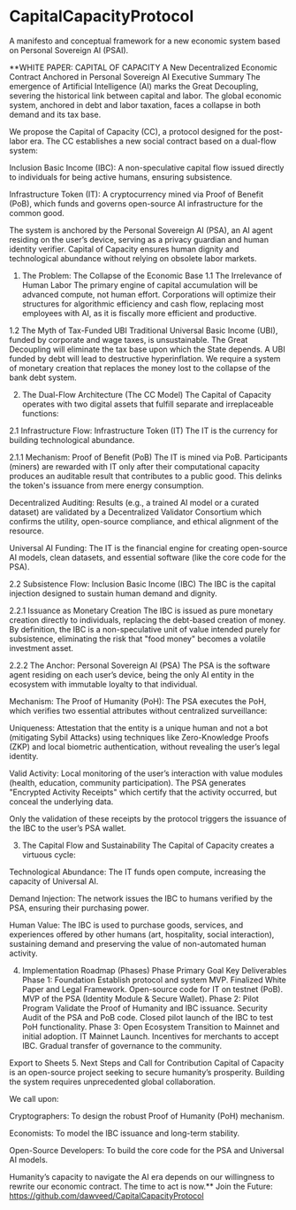 # CapitalCapacityProtocol
A manifesto and conceptual framework for a new economic system based on Personal Sovereign AI (PSAI).

**WHITE PAPER: CAPITAL OF CAPACITY
A New Decentralized Economic Contract Anchored in Personal Sovereign AI
Executive Summary
The emergence of Artificial Intelligence (AI) marks the Great Decoupling, severing the historical link between capital and labor. The global economic system, anchored in debt and labor taxation, faces a collapse in both demand and its tax base.

We propose the Capital of Capacity (CC), a protocol designed for the post-labor era. The CC establishes a new social contract based on a dual-flow system:

Inclusion Basic Income (IBC): A non-speculative capital flow issued directly to individuals for being active humans, ensuring subsistence.

Infrastructure Token (IT): A cryptocurrency mined via Proof of Benefit (PoB), which funds and governs open-source AI infrastructure for the common good.

The system is anchored by the Personal Sovereign AI (PSA), an AI agent residing on the user’s device, serving as a privacy guardian and human identity verifier. Capital of Capacity ensures human dignity and technological abundance without relying on obsolete labor markets.

1. The Problem: The Collapse of the Economic Base
1.1 The Irrelevance of Human Labor
The primary engine of capital accumulation will be advanced compute, not human effort. Corporations will optimize their structures for algorithmic efficiency and cash flow, replacing most employees with AI, as it is fiscally more efficient and productive.

1.2 The Myth of Tax-Funded UBI
Traditional Universal Basic Income (UBI), funded by corporate and wage taxes, is unsustainable. The Great Decoupling will eliminate the tax base upon which the State depends. A UBI funded by debt will lead to destructive hyperinflation. We require a system of monetary creation that replaces the money lost to the collapse of the bank debt system.

2. The Dual-Flow Architecture (The CC Model)
The Capital of Capacity operates with two digital assets that fulfill separate and irreplaceable functions:

2.1 Infrastructure Flow: Infrastructure Token (IT)
The IT is the currency for building technological abundance.

2.1.1 Mechanism: Proof of Benefit (PoB)
The IT is mined via PoB. Participants (miners) are rewarded with IT only after their computational capacity produces an auditable result that contributes to a public good. This delinks the token's issuance from mere energy consumption.

Decentralized Auditing: Results (e.g., a trained AI model or a curated dataset) are validated by a Decentralized Validator Consortium which confirms the utility, open-source compliance, and ethical alignment of the resource.

Universal AI Funding: The IT is the financial engine for creating open-source AI models, clean datasets, and essential software (like the core code for the PSA).

2.2 Subsistence Flow: Inclusion Basic Income (IBC)
The IBC is the capital injection designed to sustain human demand and dignity.

2.2.1 Issuance as Monetary Creation
The IBC is issued as pure monetary creation directly to individuals, replacing the debt-based creation of money. By definition, the IBC is a non-speculative unit of value intended purely for subsistence, eliminating the risk that "food money" becomes a volatile investment asset.

2.2.2 The Anchor: Personal Sovereign AI (PSA)
The PSA is the software agent residing on each user’s device, being the only AI entity in the ecosystem with immutable loyalty to that individual.

Mechanism: The Proof of Humanity (PoH):
The PSA executes the PoH, which verifies two essential attributes without centralized surveillance:

Uniqueness: Attestation that the entity is a unique human and not a bot (mitigating Sybil Attacks) using techniques like Zero-Knowledge Proofs (ZKP) and local biometric authentication, without revealing the user’s legal identity.

Valid Activity: Local monitoring of the user’s interaction with value modules (health, education, community participation). The PSA generates "Encrypted Activity Receipts" which certify that the activity occurred, but conceal the underlying data.

Only the validation of these receipts by the protocol triggers the issuance of the IBC to the user’s PSA wallet.

3. The Capital Flow and Sustainability
The Capital of Capacity creates a virtuous cycle:

Technological Abundance: The IT funds open compute, increasing the capacity of Universal AI.

Demand Injection: The network issues the IBC to humans verified by the PSA, ensuring their purchasing power.

Human Value: The IBC is used to purchase goods, services, and experiences offered by other humans (art, hospitality, social interaction), sustaining demand and preserving the value of non-automated human activity.

4. Implementation Roadmap (Phases)
Phase	Primary Goal	Key Deliverables
Phase 1: Foundation	Establish protocol and system MVP.	Finalized White Paper and Legal Framework. Open-source code for IT on testnet (PoB). MVP of the PSA (Identity Module & Secure Wallet).
Phase 2: Pilot Program	Validate the Proof of Humanity and IBC issuance.	Security Audit of the PSA and PoB code. Closed pilot launch of the IBC to test PoH functionality.
Phase 3: Open Ecosystem	Transition to Mainnet and initial adoption.	IT Mainnet Launch. Incentives for merchants to accept IBC. Gradual transfer of governance to the community.

Export to Sheets
5. Next Steps and Call for Contribution
Capital of Capacity is an open-source project seeking to secure humanity’s prosperity. Building the system requires unprecedented global collaboration.

We call upon:

Cryptographers: To design the robust Proof of Humanity (PoH) mechanism.

Economists: To model the IBC issuance and long-term stability.

Open-Source Developers: To build the core code for the PSA and Universal AI models.

Humanity’s capacity to navigate the AI era depends on our willingness to rewrite our economic contract. The time to act is now.**
Join the Future: https://github.com/dawveed/CapitalCapacityProtocol

